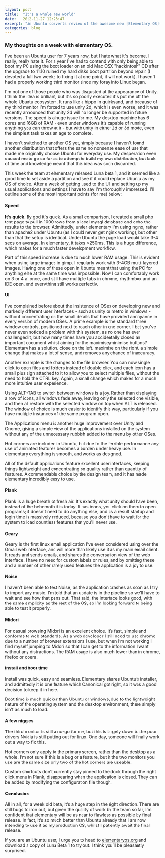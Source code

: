 ```yaml
---
layout: post
title:  "It's a whole new world"
date:   2012-11-27 12:23:47
excerpt: "An Ubuntu converts review of the awesome new [Elementary OS](http://elementaryos.org)."
categories: blog
---
```


### My thoughts on a week with elementary OS.
I've been an Ubuntu user for 7 years now, but I hate what it's become. I really, really hate it. For a year I've had to contend with only being able to boot my PC using the boot loader on an old Mac OSX "hackintosh" CD after the upgrade to 11.10 ruined my hard disks boot partition beyond repair (I devoted a full two weeks to fixing it at one point, it will not work). I haven't had a properly working third monitor since my foray into Linux began.

I'm not one of those people who was disgusted at the appearance of Unity. I think the idea is brilliant, but it's so poorly executed it's put me off the whole Ubuntu ecosystem. It runs like a hippo in quicksand, and because of my third monitor I'm forced to use unity 2d, which is even worse, and it was recently announced that unity 2d will no longer be supported in future versions. The speed is a huge issue for me. My desktop machine has 6 cores and 16GB of RAM - even under windows it’s capable of running anything you can throw at it - but with unity in either 2d or 3d mode, even the simplest task takes an age to complete.

I haven't switched to another OS yet, simply because I haven't found another distribution that offers the same no nonsense ease of use that made me originally choose Ubuntu for everyday use. My desperation even caused me to go so far as to attempt to build my own distribution, but lack of time and knowledge meant that this idea was soon discarded.

This week the team at elementary released Luna beta 1, and it seemed like a good time to set aside a partition and see if it could replace Ubuntu as my OS of choice. After a week of getting used to the UI, and setting up my usual applications and settings I have to say I'm thoroughly impressed. I'll outline some of the most important points (for me) below:

#### Speed
**It’s quick**. By god it's quick. As a small comparison, I created a small php test page to pull in 1000 rows from a local mysql database and echo the results to the browser. Admittedly, under elementary I'm using nginx, rather than apache2 under Ubuntu (as I could never get nginx working), but other than that the setup is identical. Under Ubuntu the page load would take 3-4 secs on average. In elementary, it takes <250ms. This is a huge difference, which makes for a much faster development workflow.

Part of this speed increase is due to much lower RAM usage. This is evident when using large images in gimp. I regularly work with 3-4GB multi-layered images. Having one of these open in Ubuntu meant that using the PC for anything else at the same time was impossible. Now I can comfortably work on 3 or 4 at once, and still have multiple tabs in chrome, rhythmbox and an IDE open, and everything still works perfectly.

#### UI
I've complained before about the insistence of OSes on developing new and markedly different user interfaces - such as unity or metro in windows - without concentrating on the small details that have provided annoyance in every version of modern OSes. A prime example is the standard three window controls, positioned next to reach other in one corner. I bet you've never even noticed a problem with this system, as no one has ever challenged it, but how many times have you accidentally closed an important document whilst aiming for the maximise/minimise buttons? Elementary has a solution, close on the left, maximise on the right, a simple change that makes a lot of sense, and removes any chance of inaccuracy.

Another example is the changes to the file browser. You can now single click to open files and folders instead of double click, and each icon has a small plus sign attached to it to allow you to select multiple files, without the need to hold the CTRL key. Again, a small change which makes for a much more intuitive user experience.

Using ALT+TAB to switch between windows is a joy. Rather than displaying a row of icons, all windows fade away, leaving only the selected one visible, and then all restore with the selected window on top when ALT is released. The window of choice is much easier to identify this way, particularly if you have multiple instances of the same program open.

The Applications menu is another huge improvement over Unity and Gnome, giving a simple view of the applications installed on the system without any of the unnecessary rubbish added to the menu by other OSes.

Hot corners are included in Ubuntu, but due to the terrible performance any use of animated features becomes a burden under heavy use. In elementary everything is smooth, and works as designed.

All of the default applications feature excellent user interfaces, keeping things lightweight and concentrating on quality rather than quantity of features. A commendable choice by the design team, and it has made elementary incredibly easy to use.

#### Plank
Plank is a huge breath of fresh air. It's exactly what unity should have been, instead of the behemoth it is today. It has icons, you click on them to open programs; it doesn't need to do anything else, and as a result startup and login time is massively reduced, because you don't have to wait for the system to load countless features that you'll never use.

#### Geary
Geary is the first linux email application I’ve even considered using over the Gmail web interface, and will more than likely use it as my main email client. It reads and sends emails, and shares the conversation view of the web interface. I have no need for custom labels or rules, and by omitting these and a number of other rarely used features the application is a joy to use.

#### Noise
I haven’t been able to test Noise, as the application crashes as soon as I try to import any music. I’m told that an update is in the pipeline so we’ll have to wait and see how that pans out. That said, the interface looks good, with the same simplicity as the rest of the OS, so I’m looking forward to being able to test it properly.

#### Midori
For casual browsing Midori is an excellent choice. It’s fast, simple and conforms to web standards. As a web developer I still need to use chrome due to a number of browser extensions I use, but when I’m not working I find myself jumping to Midori so that I can get to the information I want without any distractions. The RAM usage is also much lower than in chrome, firefox or opera.

#### Install and boot time
Install was quick, easy and seamless. Elementary shares Ubuntu’s installer, and admittedly it is one feature which Canonical got right, so it was a good decision to keep it in here.

Boot time is much quicker than Ubuntu or windows, due to the lightweight nature of the operating system and the desktop environment, there simply isn’t as much to load.

#### A few niggles
The third monitor is still a no-go for me, but this is largely down to the poor drivers Nvidia is still putting out for linux. One day, someone will finally work out a way to fix this.

Hot corners only apply to the primary screen, rather than the desktop as a whole. I’m not sure if this is a bug or a feature, but if the two monitors you use are the same size only two of the hot corners are useable.

Custom shortcuts don’t currently stay pinned to the dock through the right click menu in Plank, disappearing when the application is closed. They can be added by modifying the configuration file though.

#### Conclusion
All in all, for a week old beta, it’s a huge step in the right direction. There are still bugs to iron out, but given the quality of work by the team so far, I’m confident that elementary will be as near to flawless as possible by final release. In fact, it’s so much better than Ubuntu already that I am now intending to use it as my production OS, whilst I patiently await the final release.

If you are an Ubuntu user, I urge you to head to [elementaryos.org](http://elementaryos.org) and download a copy of Luna Beta 1 to try out. I think you’ll be pleasantly surprised.